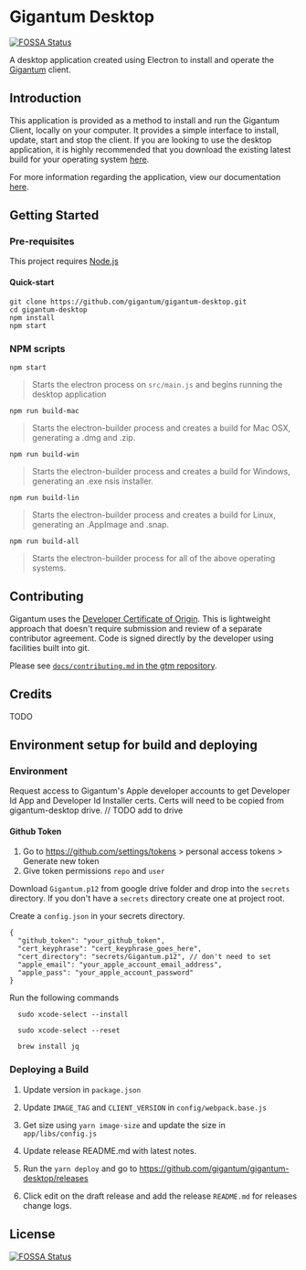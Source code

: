 # Gigantum Desktop

[![FOSSA Status](https://app.fossa.io/api/projects/git%2Bgithub.com%2Fgigantum%2Fgigantum-desktop.svg?type=shield)](https://app.fossa.io/projects/git%2Bgithub.com%2Fgigantum%2Fgigantum-desktop?ref=badge_shield)

A desktop application created using Electron to install and operate the
[Gigantum](http://www.gigantum.com) client.

## Introduction

This application is provided as a method to install and run the Gigantum
Client, locally on your computer. It provides a simple interface to install,
update, start and stop the client. If you are looking to use the desktop
application, it is highly recommended that you download the existing latest
build for your operating system [here](http://www.gigantum.com/download).

For more information regarding the application, view our documentation
[here](https://docs.gigantum.com/docs/what-is-gigantum).

## Getting Started

### Pre-requisites

This project requires [Node.js](https://nodejs.org/en/)

#### Quick-start

```
git clone https://github.com/gigantum/gigantum-desktop.git
cd gigantum-desktop
npm install
npm start
```

### NPM scripts

`npm start`

> Starts the electron process on `src/main.js` and begins running the desktop application

`npm run build-mac`

> Starts the electron-builder process and creates a build for Mac OSX, generating a .dmg and .zip.

`npm run build-win`

> Starts the electron-builder process and creates a build for Windows, generating an .exe nsis installer.

`npm run build-lin`

> Starts the electron-builder process and creates a build for Linux, generating an .AppImage and .snap.

`npm run build-all`

> Starts the electron-builder process for all of the above operating systems.

## Contributing

Gigantum uses the [Developer Certificate of Origin](https://developercertificate.org/).
This is lightweight approach that doesn't require submission and review of a
separate contributor agreement. Code is signed directly by the developer using
facilities built into git.

Please see [`docs/contributing.md` in the gtm
repository](https://github.com/gigantum/gtm/tree/integration/docs/contributing.md).

## Credits

TODO

## Environment setup for build and deploying

### Environment

Request access to Gigantum's Apple developer accounts to get Developer Id App and Developer Id Installer certs. Certs will need to be copied from gigantum-desktop drive. // TODO add to drive

#### Github Token

1. Go to https://github.com/settings/tokens > personal access tokens > Generate new token
2. Give token permissions `repo` and `user`

Download `Gigantum.p12` from google drive folder and drop into the `secrets` directory. If you don't have a `secrets` directory create one at project root.

Create a `config.json` in your secrets directory.

```
{
  "github_token": "your_github_token",
  "cert_keyphrase": "cert_keyphrase_goes_here",
  "cert_directory": "secrets/Gigantum.p12", // don't need to set
  "apple_email": "your_apple_account_email_address",
  "apple_pass": "your_apple_account_password"
}
```

Run the following commands

```
  sudo xcode-select --install

  sudo xcode-select --reset

  brew install jq

```

### Deploying a Build

1. Update version in `package.json`

2. Update `IMAGE_TAG` and `CLIENT_VERSION` in `config/webpack.base.js`

3. Get size using `yarn image-size` and update the size in `app/libs/config.js`

4. Update release README.md with latest notes.

5. Run the `yarn deploy` and go to https://github.com/gigantum/gigantum-desktop/releases

6. Click edit on the draft release and add the release `README.md` for releases change logs.

## License

[![FOSSA Status](https://app.fossa.io/api/projects/git%2Bgithub.com%2Fgigantum%2Fgigantum-desktop.svg?type=large)](https://app.fossa.io/projects/git%2Bgithub.com%2Fgigantum%2Fgigantum-desktop?ref=badge_large)
